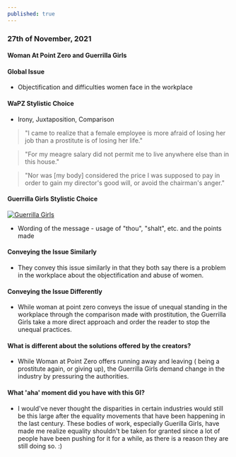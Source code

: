 ```yaml
---
published: true
---
```

### 27th of November, 2021

#### Woman At Point Zero and Guerrilla Girls

#### Global Issue
- Objectification and difficulties women face in the workplace

#### WaPZ Stylistic Choice

- Irony, Juxtaposition, Comparison

> "I came to realize that a female employee is more afraid of losing her job than a prostitute is of losing her life."

> "For my meagre salary did not permit me to live anywhere else than in this house."

> "Nor was [my body] considered the price I was supposed to pay in order to gain my director's good will, or avoid the chairman's anger." 

#### Guerrilla Girls Stylistic Choice

[![Guerrilla Girls ](https://images.squarespace-cdn.com/content/v1/55d4aaa8e4b084df273878ef/1565815876871-IDB703TOPX2RUF4L033M/2019_GuerrillaGirls_EthicsMonument1000at300dpi.jpg?format=750w)](https://www.guerrillagirls.com/projects)

- Wording of the message - usage of "thou", "shalt", etc. and the points made

#### Conveying the Issue Similarly
- They convey this issue similarly in that they both say there is a problem in the workplace about the objectification and abuse of women.  

#### Conveying the Issue Differently
- While woman at point zero conveys the issue of unequal standing in the workplace through the comparison made with prostitution, the Guerrilla Girls take a more direct approach and order the reader to stop the unequal practices.

#### What is different about the solutions offered by the creators?
- While Woman at Point Zero offers running away and leaving ( being a prostitute again, or giving up), the Guerrilla Girls demand change in the industry by pressuring the authorities.

#### What 'aha' moment did you have with this GI?
- I would've never thought the disparities in certain industries would still be this large after the equality movements that have been happening in the last century. These bodies of work, especially Guerilla Girls, have made me realize equality shouldn't be taken for granted since a lot of people have been pushing for it for a while, as there is a reason they are still doing so. :)

